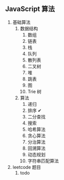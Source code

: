## JavaScript 算法
1. 基础算法
   1. 数据结构
      1. 数组  
      2. 链表
      3. 栈
      5. 队列
      6. 散列表
      7. 二叉树
      8. 堆
      9. 跳表
      10. 图
      11. Trie 树
   2. 算法
      1. 递归  
      2. 排序 ✔
      3. 二分查找
      4. 搜索
      5. 哈希算法
      6. 贪心算法
      7. 分治算法
      8. 回溯算法
      9. 动态规划
      10. 字符串匹配算法
2. leetcode 题目
   1. todo